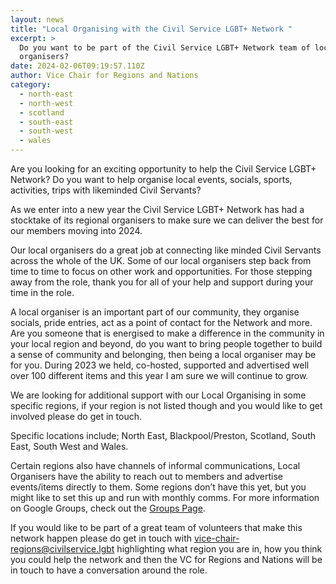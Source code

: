 ```yaml
---
layout: news
title: "Local Organising with the Civil Service LGBT+ Network "
excerpt: >
  Do you want to be part of the Civil Service LGBT+ Network team of local
  organisers?
date: 2024-02-06T09:19:57.110Z
author: Vice Chair for Regions and Nations
category:
  - north-east
  - north-west
  - scotland
  - south-east
  - south-west
  - wales
---
```

Are you looking for an exciting opportunity to help the Civil Service LGBT+ Network? Do you want to help organise local events, socials, sports, activities, trips with likeminded Civil Servants?

A﻿s we enter into a new year the Civil Service LGBT+ Network has had a stocktake of its regional organisers to make sure we can deliver the best for our members moving into 2024.

O﻿ur local organisers do a great job at connecting like minded Civil Servants across the whole of the UK. Some of our local organisers step back from time to time to focus on other work and opportunities. For those stepping away from the role, thank you for all of your help and support during your time in the role.

A﻿ local organiser is an important part of our community, they organise socials, pride entries, act as a point of contact for the Network and more. Are you someone that is energised to make a difference in the community in your local region and beyond, do you want to bring people together to build a sense of community and belonging, then being a local organiser may be for you. During 2023 we held, co-hosted, supported and advertised well over 100 different items and this year I am sure we will continue to grow. 

W﻿e are looking for additional support with our Local Organising in some specific regions, if your region is not listed though and you would like to get involved please do get in touch. 

S﻿pecific locations include; North East, Blackpool/Preston, Scotland, South East, South West and Wales.

Certain regions also have channels of informal communications, Local Organisers have the ability to reach out to members and advertise events/items directly to them. Some regions don’t have this yet, but you might like to set this up and run with monthly comms. For more information on Google Groups, check out the [Groups Page](https://www.civilservice.lgbt/groups/).

If you would like to be part of a great team of volunteers that make this network happen please do get in touch with [vice-chair-regions@civilservice.lgbt](mailto:vice-chair-regions@civilservice.lgbt) highlighting what region you are in, how you think you could help the network and then the VC for Regions and Nations will be in touch to have a conversation around the role.